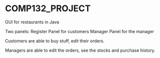 # COMP132_PROJECT
GUI for restaurants in Java

Two panels:
Register Panel for customers
Manager Panel for the manager

Customers are able to buy stuff, edit their orders.

Managers are able to edit the orders, see the stocks and purchase history.

